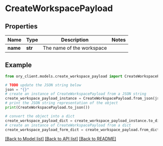 # CreateWorkspacePayload


## Properties

Name | Type | Description | Notes
------------ | ------------- | ------------- | -------------
**name** | **str** | The name of the workspace | 

## Example

```python
from ory_client.models.create_workspace_payload import CreateWorkspacePayload

# TODO update the JSON string below
json = "{}"
# create an instance of CreateWorkspacePayload from a JSON string
create_workspace_payload_instance = CreateWorkspacePayload.from_json(json)
# print the JSON string representation of the object
print(CreateWorkspacePayload.to_json())

# convert the object into a dict
create_workspace_payload_dict = create_workspace_payload_instance.to_dict()
# create an instance of CreateWorkspacePayload from a dict
create_workspace_payload_form_dict = create_workspace_payload.from_dict(create_workspace_payload_dict)
```
[[Back to Model list]](../README.md#documentation-for-models) [[Back to API list]](../README.md#documentation-for-api-endpoints) [[Back to README]](../README.md)


